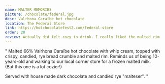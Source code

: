 ```yaml
---
name: MALTER MEMORIES
picture: /chocolate/federal.jpg
desc: Valrhona Caraïbe hot chocolate
location: The Federal Store
link: https://hotchocolatefest2.com/federal-store
order: 20
review: Actually did felt cozy to drink. I really liked the malted rim taste to this drink!
---
```


"
Malted 66% Valrhona Caraïbe hot chocolate with whip cream, topped with crispy, candied, rye bread crumble and malted rim. Reminds us of being 10-years-old and walking to our local corner store for a frozen malted milk. (But this one is a lot cozier!)

Served with house made dark chocolate and candied rye "malteser".
"
